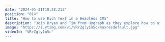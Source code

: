 ```yaml
---
date: "2024-05-31T18:28:21Z"
position: "014"
title: "How to use Rich Text in a Headless CMS"
description: "Join Bryan and Tim from Hygraph as they explore how to use a Rich Text editor in a Headless CMS. Learn about features and ways of implementing them in your front-end!\n\r\n\rAsk us any questions in the chat and join the community: https://slack.hygraph.com"
image: "https://i.ytimg.com/vi/VRrZgly1n5c/maxresdefault.jpg"
videoId: "VRrZgly1n5c"
---
```


